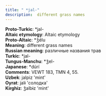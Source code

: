 ```yaml
---
title: " *jal-"
description:  different grass names
---
```


<strong>Proto-Turkic</strong>:  *jal-<br>
<strong>Altaic etymology</strong>:  Altaic etymology<br>
<strong> Proto-Altaic</strong>:  *ǯélu<br>
<strong>Meaning</strong>:  different grass names<br>
<strong>Russian meaning</strong>:  различные названия трав<br>
<strong>Turkic</strong>:  *jal-<br>
<strong>Tungus-Manchu</strong>:  *ǯel-<br>
<strong>Japanese</strong>:  *dúrí<br>
<strong>Comments</strong>:  VEWT 183, TMN 4, 55.<br>
<strong>Uzbek</strong>:  jalpiz 'mint'<br>
<strong>Oyrat</strong>:  jalɨ 'солодка'<br>
<strong>Kirghiz</strong>:  ǯalbɨz 'mint'<br>


